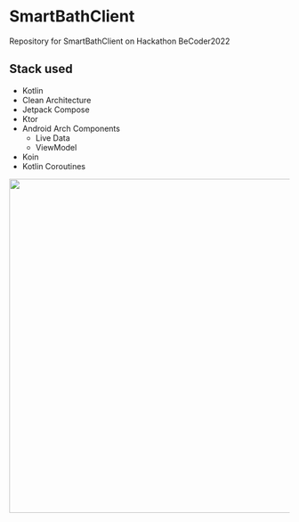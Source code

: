# SmartBathClient

Repository for SmartBathClient on Hackathon BeCoder2022

## Stack used
* Kotlin
* Clean Architecture
* Jetpack Compose
* Ktor
* Android Arch Components
  * Live Data
  * ViewModel
* Koin
* Kotlin Coroutines

<img src="https://user-images.githubusercontent.com/87152110/162284678-41245da3-9e4a-46f4-9b81-be9ab4f1ef7d.png" width = 600/>
